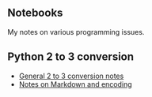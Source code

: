 ## Notebooks

My notes on various programming issues.

## Python 2 to 3 conversion
* [General 2 to 3 conversion notes](https://github.com/wxtim/Notes/blob/master/python2to3/python3_issues.ipynb)
* [Notes on Markdown and encoding](https://github.com/wxtim/Notes/blob/master/python2to3/python3_encoding.ipynb)
